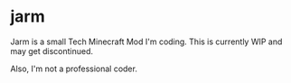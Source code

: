 # jarm
Jarm is a small Tech Minecraft Mod I'm coding.
This is currently WIP and may get discontinued.


Also, I'm not a professional coder. 
